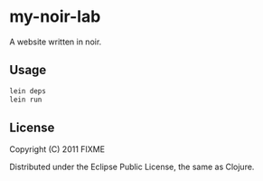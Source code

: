 # my-noir-lab

A website written in noir. 

## Usage

```bash
lein deps
lein run
```

## License

Copyright (C) 2011 FIXME

Distributed under the Eclipse Public License, the same as Clojure.

